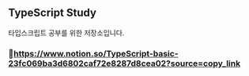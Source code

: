 ## TypeScript Study

타입스크립트 공부를 위한 저장소입니다.

### 🔗https://www.notion.so/TypeScript-basic-23fc069ba3d6802caf72e8287d8cea02?source=copy_link
